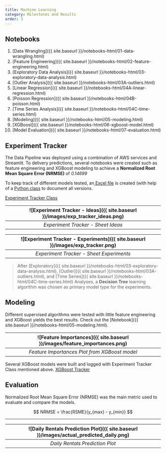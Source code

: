 ```yaml
---
title: Machine Learning
category: Milestones and Results
order: 3
---
```


## Notebooks

1. [Data Wrangling]({{ site.baseurl }}/notebooks-html/01-data-wrangling.html)
1. [Feature Engineering]({{ site.baseurl }}/notebooks-html/02-feature-engineering.html)
1. [Exploratory Data Analysis]({{ site.baseurl }}/notebooks-html/03-exploratory-data-analysis.html)
1. [Outlier Analysis]({{ site.baseurl }}/notebooks-html/03A-outliers.html)
1. [Linear Regression]({{ site.baseurl }}/notebooks-html/04A-linear-regression.html)
1. [Poisson Regression]({{ site.baseurl }}/notebooks-html/04B-poisson.html)
1. [Time Series Analysis]({{ site.baseurl }}/notebooks-html/04C-time-series.html)
1. [Modeling]({{ site.baseurl }}/notebooks-html/05-modeling.html)
1. [XGBoost]({{ site.baseurl }}/notebooks-html/06-xgboost-model.html)
1. [Model Evaluation]({{ site.baseurl }}/notebooks-html/07-evaluation.html)

<!-- **[Pre-trained XGBoost model](https://github.com/pessini/moby-bikes/blob/main/dashboard/xgb_pipeline.pkl)** -->

## Experiment Tracker

The Data Pipeline was deployed using a combination of AWS services and Streamlit. To delivery predictions, several notebooks were created such as feature engineering and XGBoost modeling to achieve a **Normalized Root Mean Square Error (NRMSE)** of *0.14699*

To keep track of different models tested, an[ Excel file](https://github.com/pessini/moby-bikes/blob/main/documentation/experiment_tracker.xlsx) is created (with help of a [Python class](https://gist.github.com/pessini/32227430c700a081acc608725dee4eb7) to document all versions.

[Experiment Tracker Class](https://gist.github.com/pessini/32227430c700a081acc608725dee4eb7)

| ![Experiment Tracker - Ideas]({{ site.baseurl }}/images/exp_tracker_ideas.png) |
| :--: |
| *Experiment Tracker - Sheet Ideas* |

| ![Experiment Tracker - Experiments]({{ site.baseurl }}/images/exp_tracker.png) |
|:--:|
| *Experiment Tracker - Sheet Experiments* |

> After [Exploratory]({{ site.baseurl }}/notebooks-html/03-exploratory-data-analysis.html), [Outlier]({{ site.baseurl }}/notebooks-html/03A-outliers.html), and [Time Series]({{ site.baseurl }}/notebooks-html/04C-time-series.html) Analyses, a **Decision Tree** learning algorithm was chosen as primary model type for the experiments.

## Modeling

Different supervised algorithms were tested with little feature engineering and XGBoost yields the best results. Check out the [Notebook]({{ site.baseurl }}/notebooks-html/05-modeling.html).

| ![Feature Importances]({{ site.baseurl }}/images/feature_importances.png) |
| :--: |
| *Feature Importances Plot from XGBoost model* |

Several XGBoost models were built and logged with Experiment Tracker Class mentioned above. [XGBoost Tracker](https://github.com/pessini/moby-bikes/blob/b7dfa5b415b4651dc70f892d05681d45983fbf38/documentation/experiment_tracker_xgboost.xlsx)

## Evaluation

Normalized Root Mean Square Error (NRMSE) was the main metric used to evaluate and compare the models.

$$ NRMSE = \frac{RSME}{y_{max} - y_{min}} $$

---

| ![Daily Rentals Prediction Plot]({{ site.baseurl }}/images/actual_predicted_daily.png) |
| :--: |
| *Daily Rentals Prediction Plot* |
